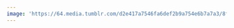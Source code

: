 ```yaml
---
image: 'https://64.media.tumblr.com/d2e417a7546fa6def2b9a754e6b7a7a3/8f36aa013292e409-eb/s1280x1920/16802b08c7b342cd937af391a251290fc6d58d41.jpg'
---
```


